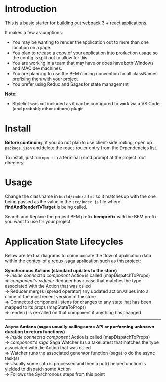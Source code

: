 # Introduction
This is a basic starter for building out webpack 3 + react applications.    

It makes a few assumptions:    
- You may be wanting to render the application out to more than one location on a page.
- You plan to release a copy of your application into production usage so the config is split out to allow for this.
- You are working in a team that may have or does have both Windows and MAC dev machines.
- You are planning to use the BEM naming convention for all classNames prefixing them with your project
- You prefer using Redux and Sagas for state management    
    
**Note:**    
- Stylelint was not included as it can be configured to work via a VS Code (and probably other editors) plugin

# Install
**Before continuing**, if you do not plan to use client-side routing, open up `package.json` and delete the react-router entry from the Dependencies list.

To install, just run `npm i` in a terminal / cmd prompt at the project root directory

# Usage
Change the class name in `build/index.html` so it matches up with the one being passed as the value in the `src/index.js` file where **findAndRenderToTarget** is being called.

Search and Replace the project BEM prefix **bemprefix** with the BEM prefix you want to use for your project.

# Application State Lifecycles
Below are textual diagrams to communicate the flow of application data within the context of a redux-saga application such as this project:    
    
**Synchronous Actions (standard updates to the store)**    
=> *inside connected component* Action is called (mapDispatchToProps)    
=> *component's reducer* Reducer has a case that matches the type associated with the Action that was called    
=> Reducer merges (spread operator) any updated action.values into a clone of the most recent version of the store    
=> Connected component listens for changes to any state that has been mapped to its props (mapStateToProps)    
=> render() is re-called on that component if anything has changed

---

**Async Actions (sagas usually calling some API or performing unknown duration to return functions)**    
=> *inside connected component* Action is called (mapDispatchToProps)    
=> *component's saga* Saga Watcher has a takeLatest that matches the type associated with the Action that was called    
=> Watcher runs the associated generator function (saga) to do the async task(s)    
=> Usually some data is processed and then a put() helper function is yielded to dispatch some Action    
=> Follows the Synchronous steps from this point    
